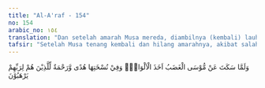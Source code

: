 ```yaml
---
title: "Al-A'raf - 154"
no: 154
arabic_no: ١٥٤
translation: "Dan setelah amarah Musa mereda, diambilnya (kembali) lauh-lauh (Taurat) itu; di dalam tulisannya terdapat petunjuk dan rahmat bagi orang-orang yang takut kepada Tuhannya."
tafsir: "Setelah Musa tenang kembali dan hilang amarahnya, akibat salah sangka kepada saudaranya Harun, dan setelah memohon rahmat dan ampunan dari Tuhannya, maka ia mengumpulkan kembali lauh-lauh yang dilemparkannya itu, dan dari padanya disalin Taurat yang mengandung petunjuk dan rahmat bagi kaumnya."
---
```


وَلَمَّا سَكَتَ عَنْ مُّوْسَى الْغَضَبُ اَخَذَ الْاَلْوَاحَۖ وَفِيْ نُسْخَتِهَا هُدًى وَّرَحْمَةٌ لِّلَّذِيْنَ هُمْ لِرَبِّهِمْ يَرْهَبُوْنَ
